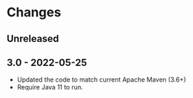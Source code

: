 # Changes

## Unreleased

## 3.0 - 2022-05-25

* Updated the code to match current Apache Maven (3.6+)
* Require Java 11 to run.
